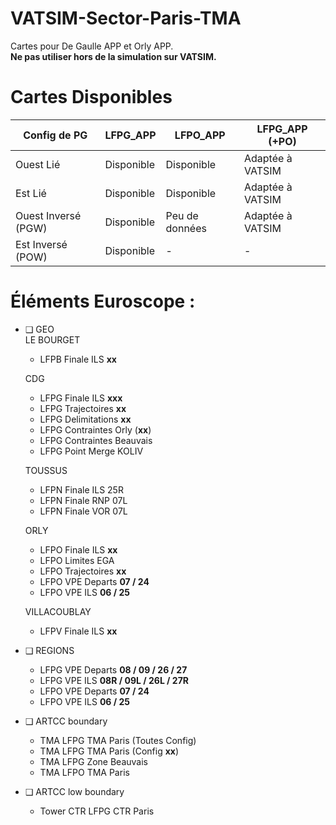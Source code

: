 # VATSIM-Sector-Paris-TMA

Cartes pour De Gaulle APP et Orly APP. <br>__Ne pas utiliser hors de la simulation sur VATSIM.__

# Cartes Disponibles

| **Config de PG**  | LFPG_APP | LFPO_APP | LFPG_APP (+PO) |
| ------------- | ------------- | ------------- | ------------- |
| Ouest Lié  | Disponible  | Disponible  | Adaptée à VATSIM  |
| Est Lié  | Disponible  | Disponible  | Adaptée à VATSIM  |
| Ouest Inversé (PGW)  | Disponible  | Peu de données | Adaptée à VATSIM  |
| Est Inversé (POW)  | Disponible  | -  | -  |

# Éléments Euroscope :

+ ❑ GEO<br>
	LE BOURGET
	+ LFPB Finale ILS **xx**
	
	CDG
	+ LFPG Finale ILS **xxx**
	+ LFPG Trajectoires **xx**
	+ LFPG Delimitations **xx**
	+ LFPG Contraintes Orly (**xx**)
	+ LFPG Contraintes Beauvais
	+ LFPG Point Merge KOLIV
	
	TOUSSUS
	+ LFPN Finale ILS 25R
	+ LFPN Finale RNP 07L
	+ LFPN Finale VOR 07L
	
	ORLY
	+ LFPO Finale ILS **xx**
	+ LFPO Limites EGA
	+ LFPO Trajectoires **xx**
	+ LFPO VPE Departs **07 / 24**
	+ LFPO VPE ILS **06 / 25**
	
	VILLACOUBLAY
	+ LFPV Finale ILS **xx**<br>

+ ❑ REGIONS
	+ LFPG VPE Departs **08 / 09 / 26 / 27**
	+ LFPG VPE ILS **08R / 09L / 26L / 27R**
	+ LFPO VPE Departs **07 / 24**
	+ LFPO VPE ILS **06 / 25**<br>

+ ❑ ARTCC boundary
	+ TMA LFPG TMA Paris (Toutes Config)
	+ TMA LFPG TMA Paris (Config **xx**)
	+ TMA LFPG Zone Beauvais
	+ TMA LFPO TMA Paris<br>

+ ❑ ARTCC low boundary
	+ Tower CTR LFPG CTR Paris
